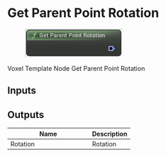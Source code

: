 # Get Parent Point Rotation

<div align="left" data-full-width="false">

<figure><img src="../../../api/Point/Get_Parent_Point_Rotation.png" alt=""><figcaption></figcaption></figure>

</div>

Voxel Template Node Get Parent Point Rotation

## Inputs

## Outputs

<table><thead><tr><th width="170">Name</th><th>Description</th></tr></thead><tbody><tr><td>Rotation</td><td>Rotation</td></tr></tbody></table>
